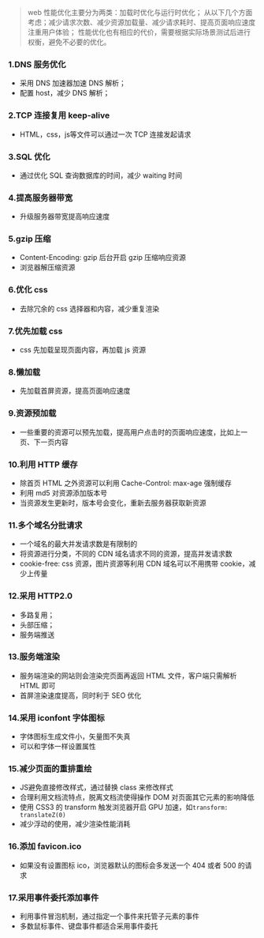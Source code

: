 > web 性能优化主要分为两类：加载时优化与运行时优化；
> 从以下几个方面考虑；减少请求次数、减少资源加载量、减少请求耗时、提高页面响应速度注重用户体验；
> 性能优化也有相应的代价，需要根据实际场景测试后进行权衡，避免不必要的优化。
### 1.DNS 服务优化
- 采用 DNS 加速器加速 DNS 解析；
- 配置 host，减少 DNS 解析；
### 2.TCP 连接复用 keep-alive
- HTML，css，js等文件可以通过一次 TCP 连接发起请求
### 3.SQL 优化
- 通过优化 SQL 查询数据库的时间，减少 waiting 时间
### 4.提高服务器带宽
- 升级服务器带宽提高响应速度
### 5.gzip 压缩
- Content-Encoding: gzip 后台开启 gzip 压缩响应资源
- 浏览器解压缩资源
### 6.优化 css
- 去除冗余的 css 选择器和内容，减少重复渲染
### 7.优先加载 css
- css 先加载呈现页面内容，再加载 js 资源
### 8.懒加载
- 先加载首屏资源，提高页面响应速度
### 9.资源预加载
- 一些重要的资源可以预先加载，提高用户点击时的页面响应速度，比如上一页、下一页内容
### 10.利用 HTTP 缓存
- 除首页 HTML 之外资源可以利用 Cache-Control: max-age 强制缓存
- 利用 md5 对资源添加版本号
- 当资源发生更新时，版本号会变化，重新去服务器获取新资源
### 11.多个域名分批请求
- 一个域名的最大并发请求数是有限制的
- 将资源进行分类，不同的 CDN 域名请求不同的资源，提高并发请求数
- cookie-free: css 资源，图片资源等利用 CDN 域名可以不用携带 cookie，减少上传量
### 12.采用 HTTP2.0
- 多路复用；
- 头部压缩；
- 服务端推送
### 13.服务端渲染
- 服务端渲染的网站则会渲染完页面再返回 HTML 文件，客户端只需解析 HTML 即可
- 首屏渲染速度提高，同时利于 SEO 优化
### 14.采用 iconfont 字体图标
- 字体图标生成文件小，矢量图不失真
- 可以和字体一样设置属性
### 15.减少页面的重排重绘
- JS避免直接修改样式，通过替换 class 来修改样式
- 合理利用文档流特点，脱离文档流使得操作 DOM 对页面其它元素的影响降低
- 使用 CSS3 的 transform 触发浏览器开启 GPU 加速，如`transform: translateZ(0)`
- 减少浮动的使用，减少渲染性能消耗
### 16.添加 favicon.ico
- 如果没有设置图标 ico，浏览器默认的图标会多发送一个 404 或者 500 的请求
### 17.采用事件委托添加事件
- 利用事件冒泡机制，通过指定一个事件来托管子元素的事件
- 多数鼠标事件、键盘事件都适合采用事件委托